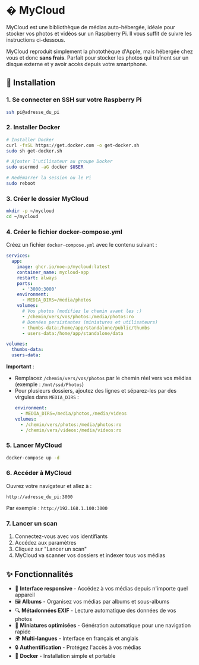 # � MyCloud

MyCloud est une bibliothèque de médias auto-hébergée, idéale pour stocker vos photos et vidéos sur un Raspberry Pi. Il vous suffit de suivre les instructions ci-dessous.

MyCloud reproduit simplement la photothèque d'Apple, mais hébergée chez vous et donc **sans frais**. Parfait pour stocker les photos qui traînent sur un disque externe et y avoir accès depuis votre smartphone.

## 🚀 Installation

### 1. Se connecter en SSH sur votre Raspberry Pi

```bash
ssh pi@adresse_du_pi
```

### 2. Installer Docker

```bash
# Installer Docker
curl -fsSL https://get.docker.com -o get-docker.sh
sudo sh get-docker.sh

# Ajouter l'utilisateur au groupe Docker
sudo usermod -aG docker $USER

# Redémarrer la session ou le Pi
sudo reboot
```

### 3. Créer le dossier MyCloud

```bash
mkdir -p ~/mycloud
cd ~/mycloud
```

### 4. Créer le fichier docker-compose.yml

Créez un fichier `docker-compose.yml` avec le contenu suivant :

```yaml
services:
  app:
    image: ghcr.io/noe-p/mycloud:latest
    container_name: mycloud-app
    restart: always
    ports:
      - '3000:3000'
    environment:
      - MEDIA_DIRS=/media/photos
    volumes:
      # Vos photos (modifiez le chemin avant les :)
      - /chemin/vers/vos/photos:/media/photos:ro
      # Données persistantes (miniatures et utilisateurs)
      - thumbs-data:/home/app/standalone/public/thumbs
      - users-data:/home/app/standalone/data

volumes:
  thumbs-data:
  users-data:
```

**Important** :

- Remplacez `/chemin/vers/vos/photos` par le chemin réel vers vos médias (exemple : `/mnt/ssd/Photos`)
- Pour plusieurs dossiers, ajoutez des lignes et séparez-les par des virgules dans `MEDIA_DIRS` :
  ```yaml
  environment:
    - MEDIA_DIRS=/media/photos,/media/videos
  volumes:
    - /chemin/vers/photos:/media/photos:ro
    - /chemin/vers/videos:/media/videos:ro
  ```

### 5. Lancer MyCloud

```bash
docker-compose up -d
```

### 6. Accéder à MyCloud

Ouvrez votre navigateur et allez à :

```
http://adresse_du_pi:3000
```

Par exemple : `http://192.168.1.100:3000`

### 7. Lancer un scan

1. Connectez-vous avec vos identifiants
2. Accédez aux paramètres
3. Cliquez sur "Lancer un scan"
4. MyCloud va scanner vos dossiers et indexer tous vos médias

## ✨ Fonctionnalités

- 📱 **Interface responsive** - Accédez à vos médias depuis n'importe quel appareil
- 🖼️ **Albums** - Organisez vos médias par albums et sous-albums
- 🔍 **Métadonnées EXIF** - Lecture automatique des données de vos photos
- 🎨 **Miniatures optimisées** - Génération automatique pour une navigation rapide
- 🌍 **Multi-langues** - Interface en français et anglais
- 🔒 **Authentification** - Protégez l'accès à vos médias
- 🐳 **Docker** - Installation simple et portable
